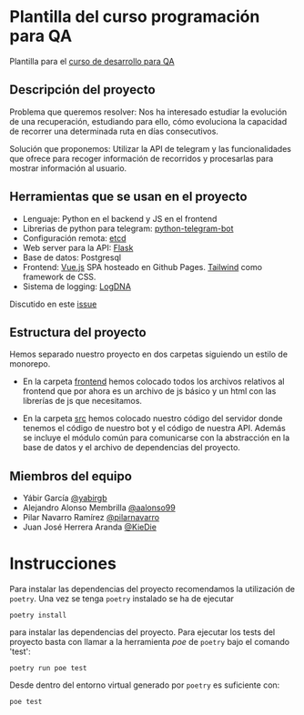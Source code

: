 # Plantilla del curso programación para QA

Plantilla para el [curso de desarrollo para QA](https://jj.github.io/curso-tdd)

## Descripción del proyecto

Problema que queremos resolver: Nos ha interesado estudiar la evolución de una recuperación, estudiando para ello, cómo evoluciona
la capacidad de recorrer una determinada ruta en días consecutivos. 

Solución que proponemos: Utilizar la API de telegram y las funcionalidades que ofrece para recoger información de recorridos
y procesarlas para mostrar información al usuario.

## Herramientas que se usan en el proyecto

- Lenguaje: Python en el backend y JS en el frontend
- Librerias de python para telegram: [python-telegram-bot](https://github.com/python-telegram-bot/python-telegram-bot)
- Configuración remota: [etcd](https://etcd.io/)
- Web server para la API: [Flask](https://flask.palletsprojects.com/en/1.1.x/)
- Base de datos: Postgresql
- Frontend: [Vue.js](https://vuejs.org/) SPA hosteado en Github Pages. [Tailwind](https://tailwindcss.com/) como framework de CSS.
- Sistema de logging: [LogDNA](https://logdna.com/)

Discutido en este [issue](https://github.com/TDD-AY/TDD-Project/issues/5)

## Estructura del proyecto

Hemos separado nuestro proyecto en dos carpetas siguiendo un estilo de monorepo.

- En la carpeta [frontend](https://github.com/TDD-AY/TDD-Project/tree/yabir-skeleton/frontend) 
hemos colocado todos los archivos relativos al frontend que por ahora es un archivo de js 
básico y un html con las librerías de js que necesitamos.

- En la carpeta [src](https://github.com/TDD-AY/TDD-Project/tree/yabir-skeleton/src) hemos
colocado nuestro código del servidor donde tenemos el código de nuestro bot y el código de 
nuestra API. Además se incluye el módulo común para comunicarse con la abstracción en la 
base de datos y el archivo de dependencias del proyecto.

## Miembros del equipo

- Yábir García [@yabirgb](https://github.com/yabirgb)
- Alejandro Alonso Membrilla [@aalonso99](https://github.com/aalonso99)
- Pilar Navarro Ramírez [@pilarnavarro](https://github.com/pilarnavarro)
- Juan José Herrera Aranda [@KieDie](https://github.com/Kiedie)

# Instrucciones

Para instalar las dependencias del proyecto recomendamos la utilización de `poetry`. 
Una vez se tenga `poetry` instalado se ha de ejecutar

	poetry install

para instalar las dependencias del proyecto. Para ejecutar los tests del proyecto basta con llamar a la herramienta _poe_ de `poetry` bajo el comando 'test':

	poetry run poe test

Desde dentro del entorno virtual generado por `poetry` es suficiente con:

	poe test
